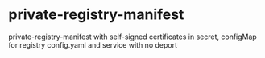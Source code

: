# private-registry-manifest
private-registry-manifest with self-signed certificates in secret, configMap for registry config.yaml and service with no deport
